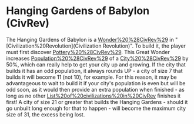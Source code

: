 # Hanging Gardens of Babylon (CivRev)

The Hanging Gardens of Babylon is a [Wonder%20%28CivRev%29](wonder) in "[Civilization%20Revolution](Civilization Revolution)".
To build it, the player must first discover [Pottery%20%28CivRev%29](Pottery). This Great Wonder increases [Population%20%28CivRev%29](population) of a [City%20%28CivRev%29](city) by 50%, which can really help to get your city up and growing. If the city that builds it has an odd population, it always rounds UP - a city of size 7 that builds it will become 11 (not 10), for example. For this reason, it may be advantageous to wait to build it if your city's population is even but will be odd soon, as it would then provide an extra population when finished - as long as no other [List%20of%20civilizations%20in%20CivRev](civilization) finishes it first!
A city of size 21 or greater that builds the Hanging Gardens - should it go unbuilt long enough for that to happen - will become the maximum city size of 31, the excess being lost.